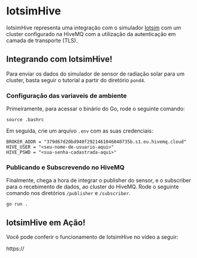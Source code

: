 # IotsimHive
IotsimHive representa uma integração com o simulador
[Iotsim](https://github.com/IgorSFG/Modulo9/tree/main/src/pond1)
com um cluster configurado na HiveMQ com a utilização da autenticação em camada de transporte (TLS).

## Integrando com IotsimHive!
Para enviar os dados do simulador de sensor de radiação solar para um cluster, basta seguir o tutorial a partir do diretório `pond4`.

### Configuração das variaveis de ambiente
Primeiramente, para acessar o binário do Go, rode o seguinte comando:
```
source .bashrc
```

Em seguida, crie um arquivo `.env` com as suas credenciais:
```
BROKER_ADDR = "379d67d20bd940f2921461046040735b.s1.eu.hivemq.cloud"
HIVE_USER = "<seu-nome-de-usuario-aqui>"
HIVE_PSWD = "<sua-senha-cadastrada-aqui>"
```

### Publicando e Subscrevendo no HiveMQ
Finalmente, chega a hora de integrar o publisher do sensor, e o subscriber para o recebimento de dados, ao cluster do HiveMQ. Rode o seguinte comando nos diretórios `/publisher` e `/subscriber`.
```
go run .
```

## IotsimHive em Ação!
Você pode conferir o funcionamento de IotsimHive no vídeo a seguir:

https://